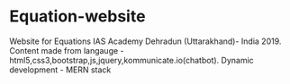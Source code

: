 # Equation-website
Website  for Equations IAS  Academy Dehradun (Uttarakhand)- India 2019.
Content made from langauge - html5,css3,bootstrap,js,jquery,kommunicate.io(chatbot).
Dynamic development - MERN stack
